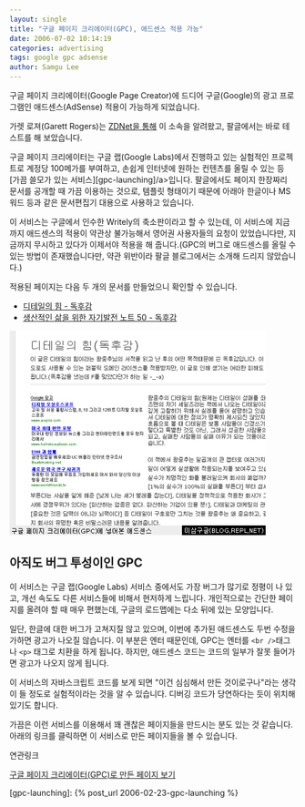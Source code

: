 ```yaml
---
layout: single
title: "구글 페이지 크리에이터(GPC), 애드센스 적용 가능"
date: 2006-07-02 10:14:19
categories: advertising
tags: google gpc adsense
author: Samgu Lee
---
```


구글 페이지 크리에이터(Google Page Creator)에 드디어 구글(Google)의 광고 프로그램인 애드센스(AdSense) 적용이 가능하게 되었습니다.

가렛 로져(Garett Rogers)는 [ZDNet을 통해](http://blogs.zdnet.com/Google/?p=250) 이 소속을 알려왔고, 팔글에서는 바로 테스트를 해 보았습니다.

구글 페이지 크리에이터는 구글 랩(Google Labs)에서 진행하고 있는 실험적인 프로젝트로 계정당 100메가를 부여하고, 손쉽게 인터넷에 원하는 컨텐츠를 올릴 수 있는 등 [가끔 쓸모가 있는 서비스][gpc-launching]/a>입니다. 팔글에서도 페이지 한장짜리 문서를 공개할 때 가끔 이용하는 것으로, 템플릿 형태이기 때문에 아래아 한글이나 MS워드 등과 같은 문서편집기 대용으로 사용하고 있습니다.

이 서비스는 구글에서 인수한 Writely의 축소판이라고 할 수 있는데, 이 서비스에 지금까지 애드센스의 적용이 약관상 불가능해서 영어권 사용자들의 요청이 있었습니다만, 지금까지 무시하고 있다가 이제서야 적용을 해 줍니다.(GPC의 버그로 애드센스를 올릴 수 있는 방법이 존재했습니다만, 약관 위반이라 팔글 블로그에서는 소개해 드리지 않았습니다.)

적용된 페이지는 다음 두 개의 문서를 만들었으니 확인할 수 있습니다.

- [디테일의 힘 - 독후감](http://cable8mm.googlepages.com/detail%27spower)
- [생산적인 삶을 위한 자기발전 노트 50 - 독후감](http://cable8mm.googlepages.com/life-50-ways)

![구글 페이지 크리에이터에 삽인된 애드센스](/assets/google_page_plus_adsense.jpg)

## 아직도 버그 투성이인 GPC

이 서비스는 구글 랩(Google Labs) 서비스 중에서도 가장 버그가 많기로 정평이 나 있고, 개선 속도도 다른 서비스들에 비해서 현저하게 느립니다. 개인적으로는 간단한 페이지를 올려야 할 때 매우 편했는데, 구글의 로드맵에는 다소 뒤에 있는 모양입니다.

일단, 한글에 대한 버그가 고쳐지질 않고 있으며, 이번에 추가된 애드센스도 두번 수정을 가하면 광고가 나오질 않습니다. 이 부분은 엔터 때문인데, GPC는 엔터를 `<br />`태그나 `<p>` 태그로 치환을 하게 됩니다. 하지만, 애드센스 코드는 코드의 일부가 잘못 들어가면 광고가 나오지 않게 됩니다.

이 서비스의 자바스크립트 코드를 보게 되면 "이건 심심해서 만든 것이로구나"라는 생각이 들 정도로 실험적이라는 것을 알 수 있습니다. 디버깅 코드가 당연하다는 듯이 위치해 있기도 합니다.

가끔은 이런 서비스를 이용해서 꽤 괜찮은 페이지들을 만드시는 분도 있는 것 같습니다. 아래의 링크를 클릭하면 이 서비스로 만든 페이지들을 볼 수 있습니다.

연관링크

[구글 페이지 크리에이터(GPC)로 만든 페이지 보기](http://www.google.co.kr/search?hs=pUy&hl=ko&q=site%3A.googlepages.com)

[gpc-launching]: {% post_url 2006-02-23-gpc-launching %}
